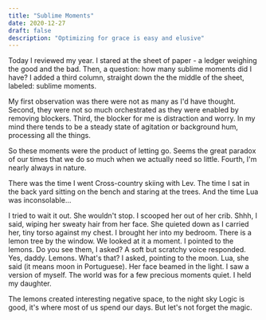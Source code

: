 ```yaml
---
title: "Sublime Moments"
date: 2020-12-27
draft: false
description: "Optimizing for grace is easy and elusive"
---
```


Today I reviewed my year. I stared at the sheet of paper - a ledger weighing the good and the bad. Then, a question: how many sublime moments did I have? 
I added a third column, straight down the the middle of the sheet, labeled: sublime moments. 

My first observation was there were not as many as I'd have thought. Second, they were not so much orchestrated as they were enabled by removing blockers. Third, the blocker for me is distraction and worry. In my mind there tends to be a steady state of agitation or background hum, processing all the things. 

So these moments were the product of letting go. Seems the great paradox of our times that we do so much when we actually need so little. Fourth, I'm nearly always in nature.  

There was the time I went Cross-country skiing with Lev. The time I sat in the back yard sitting on the bench and staring at the trees. And the time Lua was inconsolable...

I tried to wait it out. She wouldn't stop. I scooped her out of her crib. Shhh, I said, wiping her sweaty hair from her face. She quieted down as I carried her, tiny torso against my chest. I brought her into my bedroom. There is a lemon tree by the window. We looked at it a moment. I pointed to the lemons. Do you see them, I asked? A soft but scratchy voice responded. Yes, daddy. Lemons. What's that? I asked, pointing to the moon. Lua, she said (it means moon in Portuguese).
Her face beamed in the light. I saw a version of myself. The world was for a few precious moments quiet. I held my daughter. 

The lemons created interesting negative space, to the night sky Logic is good, it's where most of us spend our days. But let's not forget the magic. 
